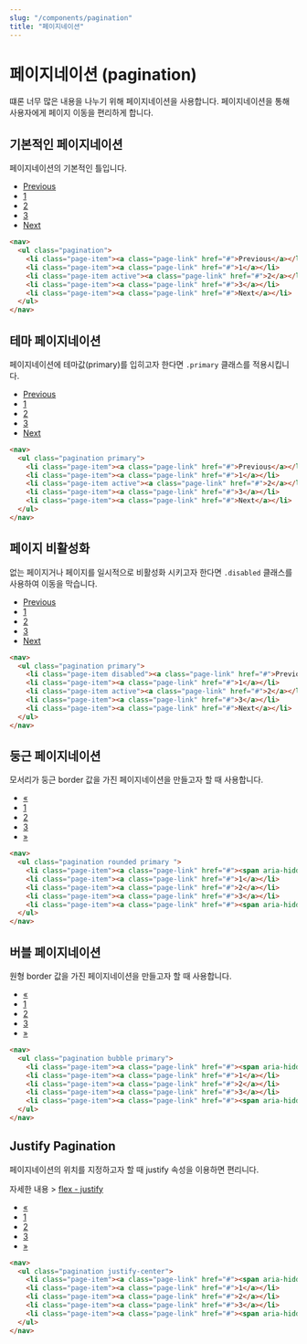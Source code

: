 ```yaml
---
slug: "/components/pagination"
title: "페이지네이션"
---
```


# 페이지네이션 (pagination)
떄론 너무 많은 내용을 나누기 위해 페이지네이션을 사용합니다. 페이지네이션을 통해 사용자에게 페이지 이동을 편리하게 합니다.

## 기본적인 페이지네이션
페이지네이션의 기본적인 틀입니다.

<div class="card">
<div class="card-body">
<nav>
  <ul class="pagination">
	<li class="page-item"><a class="page-link" href="#">Previous</a></li>
	<li class="page-item"><a class="page-link" href="#">1</a></li>
	<li class="page-item active"><a class="page-link" href="#">2</a></li>
	<li class="page-item"><a class="page-link" href="#">3</a></li>
	<li class="page-item"><a class="page-link" href="#">Next</a></li>
  </ul>
</nav>
</div>

```html
<nav>
  <ul class="pagination">
	<li class="page-item"><a class="page-link" href="#">Previous</a></li>
	<li class="page-item"><a class="page-link" href="#">1</a></li>
	<li class="page-item active"><a class="page-link" href="#">2</a></li>
	<li class="page-item"><a class="page-link" href="#">3</a></li>
	<li class="page-item"><a class="page-link" href="#">Next</a></li>
  </ul>
</nav>
```
</div>


## 테마 페이지네이션
페이지네이션에 테마값(primary)를 입히고자 한다면 `.primary` 클래스를 적용시킵니다.

<div class="card">
<div class="card-body">
<nav>
  <ul class="pagination primary">
	<li class="page-item"><a class="page-link" href="#">Previous</a></li>
	<li class="page-item"><a class="page-link" href="#">1</a></li>
	<li class="page-item active"><a class="page-link" href="#">2</a></li>
	<li class="page-item"><a class="page-link" href="#">3</a></li>
	<li class="page-item"><a class="page-link" href="#">Next</a></li>
  </ul>
</nav>
</div>

```html
<nav>
  <ul class="pagination primary">
	<li class="page-item"><a class="page-link" href="#">Previous</a></li>
	<li class="page-item"><a class="page-link" href="#">1</a></li>
	<li class="page-item active"><a class="page-link" href="#">2</a></li>
	<li class="page-item"><a class="page-link" href="#">3</a></li>
	<li class="page-item"><a class="page-link" href="#">Next</a></li>
  </ul>
</nav>
```
</div>


## 페이지 비활성화
없는 페이지거나 페이지를 일시적으로 비활성화 시키고자 한다면 `.disabled` 클래스를 사용하여 이동을 막습니다.

<div class="card">
<div class="card-body">
<nav>
  <ul class="pagination primary">
	<li class="page-item disabled"><a class="page-link" href="#">Previous</a></li>
	<li class="page-item"><a class="page-link" href="#">1</a></li>
	<li class="page-item active"><a class="page-link" href="#">2</a></li>
	<li class="page-item"><a class="page-link" href="#">3</a></li>
	<li class="page-item"><a class="page-link" href="#">Next</a></li>
  </ul>
</nav>
</div>

```html
<nav>
  <ul class="pagination primary">
	<li class="page-item disabled"><a class="page-link" href="#">Previous</a></li>
	<li class="page-item"><a class="page-link" href="#">1</a></li>
	<li class="page-item active"><a class="page-link" href="#">2</a></li>
	<li class="page-item"><a class="page-link" href="#">3</a></li>
	<li class="page-item"><a class="page-link" href="#">Next</a></li>
  </ul>
</nav>
```
</div>


## 둥근 페이지네이션
모서리가 둥근 border 값을 가진 페이지네이션을 만들고자 할 때 사용합니다.

<div class="card">
<div class="card-body">
<nav>
  <ul class="pagination rounded primary">
	<li class="page-item"><a class="page-link" href="#"><span aria-hidden="true">&laquo;</span></a></li>
	<li class="page-item"><a class="page-link" href="#">1</a></li>
	<li class="page-item"><a class="page-link" href="#">2</a></li>
	<li class="page-item"><a class="page-link" href="#">3</a></li>
	<li class="page-item"><a class="page-link" href="#"><span aria-hidden="true">&raquo;</span></a></li>
  </ul>
</nav>
</div>

```html
<nav>
  <ul class="pagination rounded primary ">
	<li class="page-item"><a class="page-link" href="#"><span aria-hidden="true">&laquo;</span></a></li>
	<li class="page-item"><a class="page-link" href="#">1</a></li>
	<li class="page-item"><a class="page-link" href="#">2</a></li>
	<li class="page-item"><a class="page-link" href="#">3</a></li>
	<li class="page-item"><a class="page-link" href="#"><span aria-hidden="true">&raquo;</span></a></li>
  </ul>
</nav>
```
</div>


## 버블 페이지네이션
원형 border 값을 가진 페이지네이션을 만들고자 할 때 사용합니다.

<div class="card">
<div class="card-body">
<nav>
  <ul class="pagination bubble primary">
	<li class="page-item"><a class="page-link" href="#"><span aria-hidden="true">&laquo;</span></a></li>
	<li class="page-item"><a class="page-link" href="#">1</a></li>
	<li class="page-item"><a class="page-link" href="#">2</a></li>
	<li class="page-item"><a class="page-link" href="#">3</a></li>
	<li class="page-item"><a class="page-link" href="#"><span aria-hidden="true">&raquo;</span></a></li>
  </ul>
</nav>
</div>

```html
<nav>
  <ul class="pagination bubble primary">
	<li class="page-item"><a class="page-link" href="#"><span aria-hidden="true">&laquo;</span></a></li>
	<li class="page-item"><a class="page-link" href="#">1</a></li>
	<li class="page-item"><a class="page-link" href="#">2</a></li>
	<li class="page-item"><a class="page-link" href="#">3</a></li>
	<li class="page-item"><a class="page-link" href="#"><span aria-hidden="true">&raquo;</span></a></li>
  </ul>
</nav>
```
</div>


## Justify Pagination
페이지네이션의 위치를 지정하고자 할 때 justify 속성을 이용하면 편리니다.

자세한 내용 > [flex - justify](/utilities/flex#justify)

<div class="card">
<div class="card-body">
<nav>
  <ul class="pagination justify-center">
	<li class="page-item"><a class="page-link" href="#"><span aria-hidden="true">&laquo;</span></a></li>
	<li class="page-item"><a class="page-link" href="#">1</a></li>
	<li class="page-item"><a class="page-link" href="#">2</a></li>
	<li class="page-item"><a class="page-link" href="#">3</a></li>
	<li class="page-item"><a class="page-link" href="#"><span aria-hidden="true">&raquo;</span></a></li>
  </ul>
</nav>
</div>

```html
<nav>
  <ul class="pagination justify-center">
	<li class="page-item"><a class="page-link" href="#"><span aria-hidden="true">&laquo;</span></a></li>
	<li class="page-item"><a class="page-link" href="#">1</a></li>
	<li class="page-item"><a class="page-link" href="#">2</a></li>
	<li class="page-item"><a class="page-link" href="#">3</a></li>
	<li class="page-item"><a class="page-link" href="#"><span aria-hidden="true">&raquo;</span></a></li>
  </ul>
</nav>
```
</div>